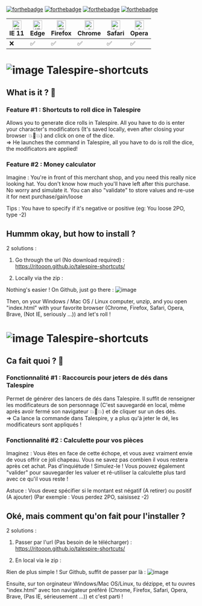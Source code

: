 [![forthebadge](https://forthebadge.com/images/badges/built-with-grammas-recipe.svg)](https://forthebadge.com) [![forthebadge](https://forthebadge.com/images/badges/built-with-love.svg)](https://forthebadge.com)  [![forthebadge](https://forthebadge.com/images/badges/gluten-free.svg)](https://forthebadge.com) [![forthebadge](https://forthebadge.com/images/badges/powered-by-coffee.svg)](https://forthebadge.com) 

| [<img src="https://icons.iconarchive.com/icons/cornmanthe3rd/metronome/128/Internet-ie-icon.png" alt="IE / Edge" width="24px" height="24px" />](http://godban.github.io/browsers-support-badges/)</br>IE 11 | [<img src="https://raw.githubusercontent.com/alrra/browser-logos/master/src/edge/edge_48x48.png" alt="IE / Edge" width="24px" height="24px" />](http://godban.github.io/browsers-support-badges/)</br> Edge | [<img src="https://raw.githubusercontent.com/alrra/browser-logos/master/src/firefox/firefox_48x48.png" alt="Firefox" width="24px" height="24px" />](http://godban.github.io/browsers-support-badges/)</br>Firefox | [<img src="https://raw.githubusercontent.com/alrra/browser-logos/master/src/chrome/chrome_48x48.png" alt="Chrome" width="24px" height="24px" />](http://godban.github.io/browsers-support-badges/)</br>Chrome | [<img src="https://raw.githubusercontent.com/alrra/browser-logos/master/src/safari/safari_48x48.png" alt="Safari" width="24px" height="24px" />](http://godban.github.io/browsers-support-badges/)</br>Safari | [<img src="https://raw.githubusercontent.com/alrra/browser-logos/master/src/opera/opera_48x48.png" alt="Opera" width="24px" height="24px" />](http://godban.github.io/browsers-support-badges/)</br>Opera |
| --------- | --------- | --------- | --------- | --------- | --------- |
| ❌ | ✅ | ✅ | ✅| ✅| ✅

# ![image](https://user-images.githubusercontent.com/2474167/117669756-8a20eb00-b1a7-11eb-975b-35e9f34b9f51.png) Talespire-shortcuts

## What is it ? 🤔

### Feature #1 : Shortcuts to roll dice in Talespire 

Allows you to generate dice rolls in Talespire. All you have to do is enter your character's modificators (It's saved locally, even after closing your browser 💥🧠💥) and click on one of the dice. <br />
=> He launches the command in Talespire, all you have to do is roll the dice, the modificators are applied!

### Feature #2 : Money calculator

Imagine : You're in front of this merchant shop, and you need this really nice looking hat. You don't know how much you'll have left after this purchase. No worry and simulate it. You can also "validate" to store values and re-use it for next purchase/gain/loose

Tips : You have to specify if it's negative or positive (eg: You loose 2PO, type -2)

## Hummm okay, but how to install ?

2 solutions : 

1) Go through the url (No download required) : https://ritooon.github.io/talespire-shortcuts/

2) Locally via the zip  :


Nothing's easier ! On Github, just go there : 
![image](https://user-images.githubusercontent.com/2474167/117661375-95bbe400-b19e-11eb-9e9d-7cffe4d1a713.png)


Then, on your Windows / Mac OS / Linux computer, unzip, and you open "index.html" with your favorite browser (Chrome, Firefox, Safari, Opera, Brave, (Not IE, seriously ...)) and let's roll !

# ![image](https://user-images.githubusercontent.com/2474167/117669851-a3299c00-b1a7-11eb-9692-57588fee1802.png) Talespire-shortcuts

## Ca fait quoi ? 🤔

### Fonctionnalité #1 : Raccourcis pour jeters de dés dans Talespire

Permet de générer des lancers de dés dans Talespire. Il suffit de renseigner les modificateurs de son personnage (C'est sauvegardé en local, même après avoir fermé son navigateur 💥🧠💥) et de cliquer sur un des dés.<br />
=> Ca lance la commande dans Talespire, y a plus qu'à jeter le dé, les modificateurs sont appliqués !

### Fonctionnalité #2 : Calculette pour vos pièces

Imaginez : Vous êtes en face de cette échope, et vous avez vraiment envie de vous offrir ce joli chapeau. Vous ne savez pas combien il vous restera après cet achat. Pas d'inquiétude ! Simulez-le ! Vous pouvez également "valider" pour sauvegarder les valuer et ré-utiliser la calculette plus tard avec ce qu'il vous reste !

Astuce : Vous devez spécifier si le montant est négatif (A retirer) ou positif (A ajouter) (Par exemple : Vous perdez 2PO, saisissez -2)

## Oké, mais comment qu'on fait pour l'installer ?

2 solutions : 

1) Passer par l'url (Pas besoin de le télécharger) : https://ritooon.github.io/talespire-shortcuts/

2) En local via le zip  :


Rien de plus simple ! Sur Github, suffit de passer par là : 
![image](https://user-images.githubusercontent.com/2474167/117661375-95bbe400-b19e-11eb-9e9d-7cffe4d1a713.png)


Ensuite, sur ton orginateur Windows/Mac OS/Linux, tu dézippe, et tu ouvres "index.html" avec ton navigateur préféré (Chrome, Firefox, Safari, Opera, Brave, (Pas IE, sérieusement ...)) et c'est parti ! 
